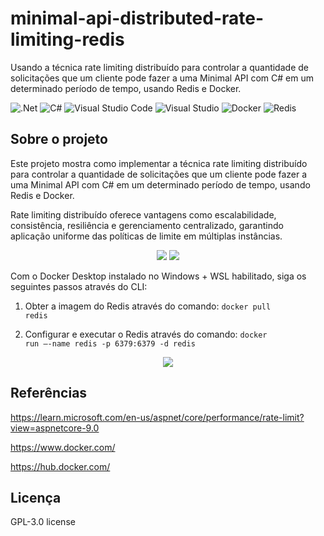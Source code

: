 # minimal-api-distributed-rate-limiting-redis
Usando a técnica rate limiting distribuído para controlar a quantidade de solicitações que um cliente pode fazer a uma Minimal API com C# em um determinado período de tempo, usando Redis e Docker.

![.Net](https://img.shields.io/badge/.NET-5C2D91?style=for-the-badge&logo=.net&logoColor=white)
![C#](https://img.shields.io/badge/c%23-%23239120.svg?style=for-the-badge&logo=c-sharp&logoColor=white)
![Visual Studio Code](https://img.shields.io/badge/Visual%20Studio%20Code-0078d7.svg?style=for-the-badge&logo=visual-studio-code&logoColor=white)
![Visual Studio](https://img.shields.io/badge/Visual%20Studio-5C2D91.svg?style=for-the-badge&logo=visual-studio&logoColor=white)
![Docker](https://img.shields.io/badge/docker-%230db7ed.svg?style=for-the-badge&logo=docker&logoColor=white)
![Redis](https://img.shields.io/badge/redis-%23DD0031.svg?style=for-the-badge&logo=redis&logoColor=white)

## Sobre o projeto
Este projeto mostra como implementar a técnica rate limiting distribuído para controlar a quantidade de solicitações que um cliente pode fazer a uma Minimal API com C# em um determinado período de tempo, usando Redis e Docker.

Rate limiting distribuído oferece vantagens como escalabilidade, consistência, resiliência e gerenciamento centralizado, garantindo aplicação uniforme das políticas de limite em múltiplas instâncias.

<div align="center">
    <img src="https://github.com/user-attachments/assets/36dcfebb-bd9b-41f0-b60d-aa8f24148390"</img>
    <img src="https://github.com/user-attachments/assets/0ea5c540-5661-41e0-a647-da10b675d3f1"</img>
</div>

Com o Docker Desktop instalado no Windows + WSL habilitado, siga os seguintes passos através do CLI:

1. Obter a imagem do Redis através do comando: <code>docker pull redis</code>

2. Configurar e executar o Redis através do comando: <code>docker run –-name redis -p 6379:6379 -d redis</code>

<div align="center">
    <img src="https://github.com/user-attachments/assets/dfb01018-5ba5-4ec2-a5d7-c7a4d3a84e97"</img>
</div>

## Referências
https://learn.microsoft.com/en-us/aspnet/core/performance/rate-limit?view=aspnetcore-9.0

https://www.docker.com/

https://hub.docker.com/

## Licença
GPL-3.0 license
